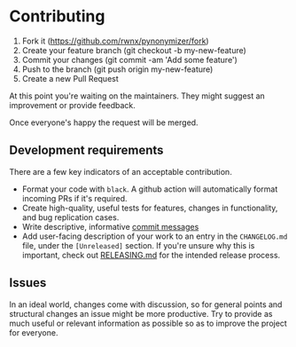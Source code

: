 # Contributing

1. Fork it (https://github.com/rwnx/pynonymizer/fork)
2. Create your feature branch (git checkout -b my-new-feature)
3. Commit your changes (git commit -am 'Add some feature')
4. Push to the branch (git push origin my-new-feature)
5. Create a new Pull Request

At this point you're waiting on the maintainers. They might suggest an improvement or provide feedback.

Once everyone's happy the request will be merged.

## Development requirements

There are a few key indicators of an acceptable contribution. 

* Format your code with `black`. A github action will automatically format incoming PRs if it's required.
* Create high-quality, useful tests for features, changes in functionality, and bug replication cases.
* Write descriptive, informative [commit messages](http://tbaggery.com/2008/04/19/a-note-about-git-commit-messages.html)
* Add user-facing description of your work to an entry in the `CHANGELOG.md` file, under the `[Unreleased]` section. If you're unsure why this is important, check out [RELEASING.md](RELEASING.md) for the intended release process.

## Issues

In an ideal world, changes come with discussion, so for general points and structural changes an issue might be more productive.
Try to provide as much useful or relevant information as possible so as to improve the project for everyone.

